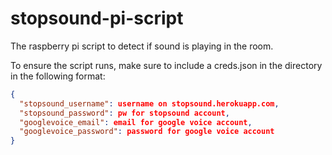 stopsound-pi-script
===================

The raspberry pi script to detect if sound is playing in the room. 

To ensure the script runs, make sure to include a creds.json in the directory in the following format:

```json
{
  "stopsound_username": username on stopsound.herokuapp.com, 
  "stopsound_password": pw for stopsound account,
  "googlevoice_email": email for google voice account,
  "googlevoice_password": password for google voice account
}
```

